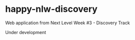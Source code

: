 # happy-nlw-discovery

Web application from Next Level Week #3 - Discovery Track

Under development
